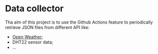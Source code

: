 # Data collector

Tha aim of this project is to use the Github Actions feature to periodically retrieve JSON files from different API like:
- [Open Weather](https://openweathermap.org/);
- DHT22 sensor data;
- ...
